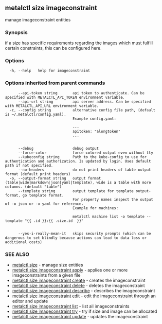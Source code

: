 ## metalctl size imageconstraint

manage imageconstraint entities

### Synopsis

if a size has specific requirements regarding the images which must fulfill certain constraints, this can be configured here.

### Options

```
  -h, --help   help for imageconstraint
```

### Options inherited from parent commands

```
      --api-token string       api token to authenticate. Can be specified with METALCTL_API_TOKEN environment variable.
      --api-url string         api server address. Can be specified with METALCTL_API_URL environment variable.
  -c, --config string          alternative config file path, (default is ~/.metalctl/config.yaml).
                               Example config.yaml:
                               
                               ---
                               apitoken: "alongtoken"
                               ...
                               
                               
      --debug                  debug output
      --force-color            force colored output even without tty
      --kubeconfig string      Path to the kube-config to use for authentication and authorization. Is updated by login. Uses default path if not specified.
      --no-headers             do not print headers of table output format (default print headers)
  -o, --output-format string   output format (table|wide|markdown|json|yaml|template), wide is a table with more columns. (default "table")
      --template string        output template for template output-format, go template format.
                               For property names inspect the output of -o json or -o yaml for reference.
                               Example for machines:
                               
                               metalctl machine list -o template --template "{{ .id }}:{{ .size.id  }}"
                               
                               
      --yes-i-really-mean-it   skips security prompts (which can be dangerous to set blindly because actions can lead to data loss or additional costs)
```

### SEE ALSO

* [metalctl size](metalctl_size.md)	 - manage size entities
* [metalctl size imageconstraint apply](metalctl_size_imageconstraint_apply.md)	 - applies one or more imageconstraints from a given file
* [metalctl size imageconstraint create](metalctl_size_imageconstraint_create.md)	 - creates the imageconstraint
* [metalctl size imageconstraint delete](metalctl_size_imageconstraint_delete.md)	 - deletes the imageconstraint
* [metalctl size imageconstraint describe](metalctl_size_imageconstraint_describe.md)	 - describes the imageconstraint
* [metalctl size imageconstraint edit](metalctl_size_imageconstraint_edit.md)	 - edit the imageconstraint through an editor and update
* [metalctl size imageconstraint list](metalctl_size_imageconstraint_list.md)	 - list all imageconstraints
* [metalctl size imageconstraint try](metalctl_size_imageconstraint_try.md)	 - try if size and image can be allocated
* [metalctl size imageconstraint update](metalctl_size_imageconstraint_update.md)	 - updates the imageconstraint

